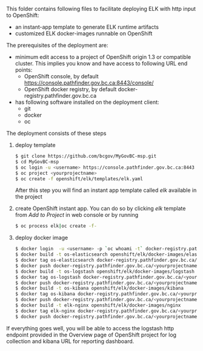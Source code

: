 This folder contains following files to facilitate deploying ELK with http input to OpenShift:

* an instant-app template to generate ELK runtime artifacts
* customized ELK docker-images runnable on OpenShift

The prerequisites of the deployment are:

* minimum edit access to a project of OpenShift origin 1.3 or compatible cluster. This implies you know and have access to following URL end points:
  * OpenShift console, by default https://console.pathfinder.gov.bc.ca:8443/console/
  * OpenShift docker registry, by default docker-registry.pathfinder.gov.bc.ca
* has following software installed on the deployment client:
  * git
  * docker
  * oc

The deployment consists of these steps

1. deploy template

   ```sh
   $ git clone https://github.com/bcgov/MyGovBC-msp.git
   $ cd MyGovBC-msp
   $ oc login -u <username> https://console.pathfinder.gov.bc.ca:8443  
   $ oc project <yourprojectname>
   $ oc create -f openshift/elk/templates/elk.yaml
   ```
   After this step you will find an instant app template called *elk* available in the project 
2. create OpenShift instant app. You can do so by clicking *elk* template from *Add to Project* in web console or by running
   
   ```sh
   $ oc process elk|oc create -f-
   ```
3. deploy docker image

   ```sh
   $ docker login  -u <username> -p `oc whoami -t` docker-registry.pathfinder.gov.bc.ca
   $ docker build -t os-elasticsearch openshift/elk/docker-images/elastic-search
   $ docker tag os-elasticsearch docker-registry.pathfinder.gov.bc.ca/<yourprojectname>/os-elasticsearch
   $ docker push docker-registry.pathfinder.gov.bc.ca/<yourprojectname>/os-elasticsearch  
   $ docker build -t os-logstash openshift/elk/docker-images/logstash
   $ docker tag os-logstash docker-registry.pathfinder.gov.bc.ca/<yourprojectname>/os-logstash
   $ docker push docker-registry.pathfinder.gov.bc.ca/<yourprojectname>/os-logstash  
   $ docker build -t os-kibana openshift/elk/docker-images/kibana
   $ docker tag os-kibana docker-registry.pathfinder.gov.bc.ca/<yourprojectname>/os-kibana
   $ docker push docker-registry.pathfinder.gov.bc.ca/<yourprojectname>/os-kibana  
   $ docker build -t elk-nginx openshift/elk/docker-images/nginx
   $ docker tag elk-nginx docker-registry.pathfinder.gov.bc.ca/<yourprojectname>/elk-nginx
   $ docker push docker-registry.pathfinder.gov.bc.ca/<yourprojectname>/elk-nginx    
   ```

If everything goes well, you will be able to access the logstash http endpoint provided in the Overview page of OpenShift project for log collection and kibana URL for reporting dashboard.
